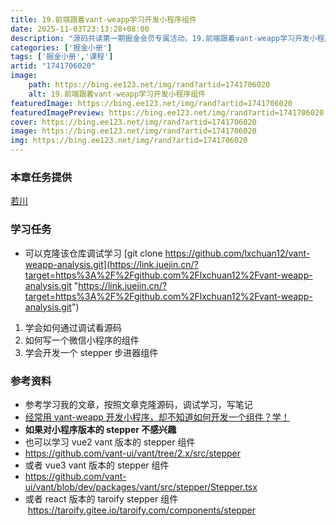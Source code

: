 ```yaml
---
title: 19.前端跟着vant-weapp学习开发小程序组件
date: 2025-11-03T23:13:28+08:00
description: "源码共读第一期掘金会员专属活动，19.前端跟着vant-weapp学习开发小程序组件"
categories: ['掘金小册']
tags: ['掘金小册','课程']
artid: "1741706020"
image:
    path: https://bing.ee123.net/img/rand?artid=1741706020
    alt: 19.前端跟着vant-weapp学习开发小程序组件
featuredImage: https://bing.ee123.net/img/rand?artid=1741706020
featuredImagePreview: https://bing.ee123.net/img/rand?artid=1741706020
cover: https://bing.ee123.net/img/rand?artid=1741706020
image: https://bing.ee123.net/img/rand?artid=1741706020
img: https://bing.ee123.net/img/rand?artid=1741706020
---
```


### 本章任务提供
[若川](https://juejin.cn/user/1415826704971918)

### 学习任务

-   可以克隆该仓库调试学习 [git clone https://github.com/lxchuan12/vant-weapp-analysis.git](https://link.juejin.cn/?target=https%3A%2F%2Fgithub.com%2Flxchuan12%2Fvant-weapp-analysis.git "https://link.juejin.cn/?target=https%3A%2F%2Fgithub.com%2Flxchuan12%2Fvant-weapp-analysis.git")

1.  学会如何通过调试看源码
1.  如何写一个微信小程序的组件
1.  学会开发一个 stepper 步进器组件

### 参考资料

-   参考学习我的文章，按照文章克隆源码，调试学习，写笔记
-   [经常用 vant-weapp 开发小程序，却不知道如何开发一个组件？学！](https://juejin.cn/post/7126545101228081188)
-   **如果对小程序版本的 stepper 不感兴趣**
-   也可以学习 vue2 vant 版本的 stepper 组件
-   <https://github.com/vant-ui/vant/tree/2.x/src/stepper>
-   或者 vue3 vant 版本的 stepper 组件
-   <https://github.com/vant-ui/vant/blob/dev/packages/vant/src/stepper/Stepper.tsx>
-   或者 react 版本的 taroify stepper 组件  <https://taroify.gitee.io/taroify.com/components/stepper>
